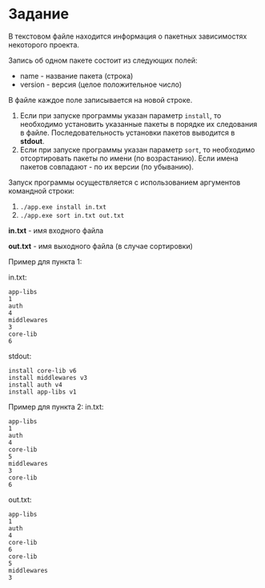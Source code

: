 # Задание
В текстовом файле находится информация о пакетных зависимостях некоторого проекта.

Запись об одном пакете состоит из следующих полей:

- name - название пакета (строка)
- version - версия (целое положительное число)

В файле каждое поле записывается на новой строке.

1. Если при запуске программы указан параметр `install`, то необходимо установить указанные пакеты в порядке их следования в файле. Последовательность установки пакетов выводится в **stdout**.
2. Если при запуске программы указан параметр `sort`, то необходимо отсортировать пакеты по имени (по возрастанию). Если имена пакетов совпадают - по их версии (по убыванию).

Запуск программы осуществляется с использованием аргументов командной строки:

1. `./app.exe install in.txt`
2. `./app.exe sort in.txt out.txt`

**in.txt** - имя входного файла

**out.txt** - имя выходного файла (в случае сортировки)

Пример для пункта 1:

in.txt:
```
app-libs
1
auth
4
middlewares
3
core-lib
6
```

stdout:
```
install core-lib v6
install middlewares v3
install auth v4
install app-libs v1
```

Пример для пункта 2:
in.txt:
```
app-libs
1
auth
4
core-lib
5
middlewares
3
core-lib
6
```

out.txt:
```
app-libs
1
auth
4
core-lib
6
core-lib
5
middlewares
3
```